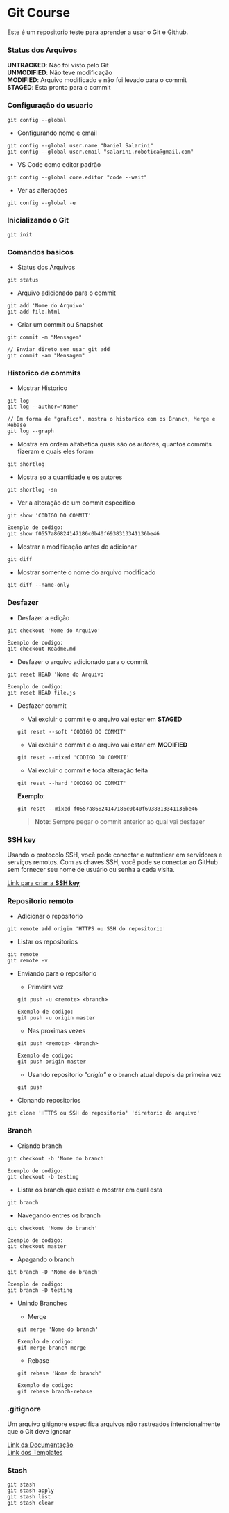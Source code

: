 # Git Course
Este é um repositorio teste para aprender a usar o Git e Github.

### Status dos Arquivos
**UNTRACKED**: Não foi visto pelo Git  
**UNMODIFIED**: Não teve modificação  
**MODIFIED**: Arquivo modificado e não foi levado para o commit  
**STAGED**: Esta pronto para o commit

### Configuração do usuario
```
git config --global
```

* Configurando nome e email
```
git config --global user.name "Daniel Salarini"  
git config --global user.email "salarini.robotica@gmail.com"
```

* VS Code como editor padrão
```
git config --global core.editor "code --wait" 
```

* Ver as alterações  
```
git config --global -e
```

### Inicializando o Git
```
git init
```

### Comandos basicos

* Status dos Arquivos  
```
git status
```

* Arquivo adicionado para o commit  
```
git add 'Nome do Arquivo'
git add file.html
```

* Criar um commit ou Snapshot
```  
git commit -m "Mensagem"

// Enviar direto sem usar git add
git commit -am "Mensagem"
```

### Historico de commits

* Mostrar Historico
```
git log  
git log --author="Nome"  

// Em forma de "grafico", mostra o historico com os Branch, Merge e Rebase
git log --graph
```

* Mostra em ordem alfabetica quais são os autores, quantos commits fizeram e quais eles foram  
```
git shortlog
```

* Mostra so a quantidade e os autores
```  
git shortlog -sn
```

* Ver a alteração de um commit especifico  
```
git show 'CODIGO DO COMMIT'

Exemplo de codigo:
git show f0557a86824147186c0b40f6938313341136be46
```

* Mostrar a modificação antes de adicionar  
```
git diff
```

* Mostrar somente o nome do arquivo modificado  
```
git diff --name-only
```

### Desfazer

* Desfazer a edição  
```
git checkout 'Nome do Arquivo'

Exemplo de codigo:
git checkout Readme.md
```

* Desfazer o arquivo adicionado para o commit  
```
git reset HEAD 'Nome do Arquivo'

Exemplo de codigo:
git reset HEAD file.js
```

* Desfazer commit 

    * Vai excluir o commit e o arquivo vai estar em **STAGED**  
    ```
    git reset --soft 'CODIGO DO COMMIT'
    ```

    * Vai excluir o commit e o arquivo vai estar em **MODIFIED** 
    ```
    git reset --mixed 'CODIGO DO COMMIT'
    ```

    * Vai excluir o commit e toda alteração feita 
    ```
    git reset --hard 'CODIGO DO COMMIT'  
    ```

    **Exemplo**:
    ```
    git reset --mixed f0557a86824147186c0b40f6938313341136be46
    ```

    > **Note**: Sempre pegar o commit anterior ao qual vai desfazer

### SSH key
Usando o protocolo SSH, você pode conectar e autenticar em servidores e serviços remotos. Com as chaves SSH, você pode se conectar ao GitHub sem fornecer seu nome de usuário ou senha a cada visita.

[Link para criar a **SSH key**](https://help.github.com/en/github/authenticating-to-github/connecting-to-github-with-ssh)

### Repositorio remoto

* Adicionar o repositorio
```
git remote add origin 'HTTPS ou SSH do repositorio'
```

* Listar os repositorios
```
git remote
git remote -v
```

* Enviando para o repositorio

    * Primeira vez
    ```
    git push -u <remote> <branch>

    Exemplo de codigo:
    git push -u origin master
    ```

    * Nas proximas vezes
    ```
    git push <remote> <branch>

    Exemplo de codigo:
    git push origin master
    ```

    * Usando repositorio _"origin"_ e o branch atual depois da primeira vez
    ```
    git push
    ```

* Clonando repositorios
```
git clone 'HTTPS ou SSH do repositorio' 'diretorio do arquivo'
```

### Branch

* Criando branch
```
git checkout -b 'Nome do branch'

Exemplo de codigo:
git checkout -b testing
```

* Listar os branch que existe e mostrar em qual esta
```
git branch
```

* Navegando entres os branch
```
git checkout 'Nome do branch'

Exemplo de codigo:
git checkout master
```

* Apagando o branch
```
git branch -D 'Nome do branch'

Exemplo de codigo:
git branch -D testing
```
* Unindo Branches

    * Merge
    ```
    git merge 'Nome do branch'

    Exemplo de codigo:
    git merge branch-merge
    ```

    * Rebase
    ```
    git rebase 'Nome do branch'

    Exemplo de codigo:
    git rebase branch-rebase
    ```

### .gitignore

Um arquivo gitignore especifica arquivos não rastreados intencionalmente que o Git deve ignorar

[Link da Documentação](https://git-scm.com/docs/gitignore)  
[Link dos Templates](https://github.com/github/gitignore)

### Stash
```
git stash
git stash apply
git stash list
git stash clear
```
